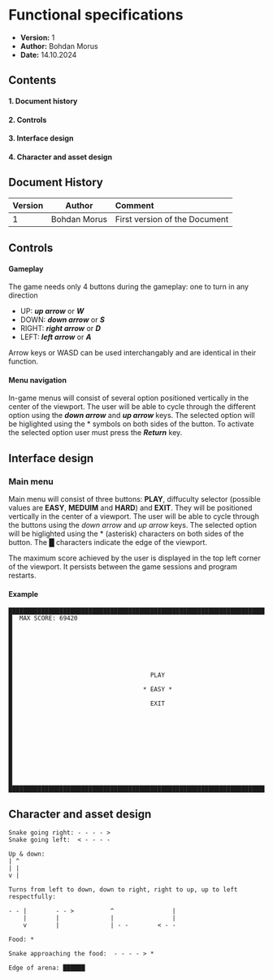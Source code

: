# Functional specifications

* **Version:** 1
* **Author:** Bohdan Morus
* **Date:** 14.10.2024

## Contents
#### 1. Document history
#### 2. Controls
#### 3. Interface design
#### 4. Character and asset design

## Document History
| Version | Author | Comment |
| --- | :----: | :---- |
| 1 | Bohdan Morus | First version of the Document |

## Controls

#### Gameplay
The game needs only 4 buttons during the gameplay: one to turn in any direction

- UP: ***up arrow*** or ***W***
- DOWN: ***down arrow*** or ***S***
- RIGHT: ***right arrow*** or ***D***
- LEFT: ***left arrow*** or ***A***

Arrow keys or WASD can be used interchangably and are identical in their function.

#### Menu navigation

In-game menus will consist of several option positioned vertically in the center of the viewport. The user will be able to cycle through the different option using the ***down arrow*** and ***up arrow*** keys.
The selected option will be higlighted using the * symbols on both sides of the button.
To activate the selected option user must press the ***Return*** key.


## Interface design

### Main menu

Main menu will consist of three buttons: **PLAY**, diffuculty selector (possible values are **EASY**, **MEDUIM** and **HARD**) and **EXIT**. They will be positioned vertically in the center of a viewport. The user will be able to cycle through the buttons using the *down arrow* and *up arrow* keys.
The selected option will be higlighted using the * (asterisk) characters on both sides of the button.
The █ characters indicate the edge of the viewport.

The maximum score achieved by the user is displayed in the top left corner of the viewport. It persists between the game sessions and program restarts.

#### Example
```text
████████████████████████████████████████████████████████████████████████████████████
█  MAX SCORE: 69420                                                                █
█                                                                                  █
█                                                                                  █
█                                                                                  █
█                                      PLAY                                        █
█                                    * EASY *                                      █
█                                      EXIT                                        █
█                                                                                  █
█                                                                                  █
█                                                                                  █
█                                                                                  █
█                                                                                  █
████████████████████████████████████████████████████████████████████████████████████
```

## Character and asset design
```text
Snake going right: - - - - > 
Snake going left:  < - - - - 

Up & down:
| ^
| |
v |

Turns from left to down, down to right, right to up, up to left respectfully:

- - |        - - >          ^                |
    |        |              |                |
    v        |              | - -        < - -

Food: *

Snake approaching the food:  - - - - > *

Edge of arena: ██████

```

